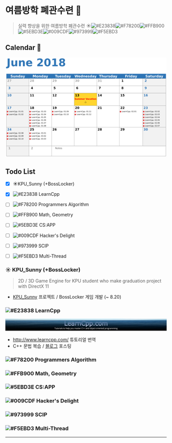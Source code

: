 # 여름방학 폐관수련 :book:

> 실력 향상을 위한 여름방학 폐관수련 :sunny:![#E23838](https://placehold.it/15/E23838/000000?text=+)![#F78200](https://placehold.it/15/f78200/000000?text=+)![#FFB900](https://placehold.it/15/ffb900/000000?text=+)![#5EBD3E](https://placehold.it/15/5ebd3d/000000?text=+)![#009CDF](https://placehold.it/15/009cdf/000000?text=+)![#973999](https://placehold.it/15/973999/000000?text=+)![#F5EBD3](https://placehold.it/15/f5ebd3/000000?text=+)

## Calendar :calendar:

![06](./asset/06.png)

## Todo List

- [x] :sunny:KPU_Sunny (+BossLocker)
- [x] ![#E23838](https://placehold.it/15/E23838/000000?text=+)   LearnCpp
- [ ] ![#F78200](https://placehold.it/15/f78200/000000?text=+)   Programmers Algorithm 
- [ ] ![#FFB900](https://placehold.it/15/ffb900/000000?text=+)   Math, Geometry
- [ ] ![#5EBD3E](https://placehold.it/15/5ebd3d/000000?text=+)   CS:APP
- [ ] ![#009CDF](https://placehold.it/15/009cdf/000000?text=+)   Hacker's Delight
- [ ] ![#973999](https://placehold.it/15/973999/000000?text=+)   SCIP
- [ ] ![#F5EBD3](https://placehold.it/15/f5ebd3/000000?text=+)   Multi-Thread

 

 

 

 

 

### :sunny: KPU_Sunny (+BossLocker)

> 2D / 3D Game Engine for KPU student who make graduation project with DirectX 11

- [KPU_Sunny](https://github.com/adunStudio/KPU_Sunny) 프로젝트 / BossLocker 게임 개발 (~ 8.20)

### ![#E23838](https://placehold.it/15/E23838/000000?text=+)  LearnCpp

![LearnCpp](./asset/LearnCpp_1920.jpg)

- http://www.learncpp.com/ 튜토리얼 번역
- C++ 문법 복습 / [블로그](https://boycoding.tistory.com) 포스팅

### ![#F78200](https://placehold.it/15/f78200/000000?text=+)   Programmers Algorithm



### ![#FFB900](https://placehold.it/15/ffb900/000000?text=+)  Math, Geometry



### ![#5EBD3E](https://placehold.it/15/5ebd3d/000000?text=+)  CS:APP



### ![#009CDF](https://placehold.it/15/009cdf/000000?text=+)  Hacker's Delight



### ![#973999](https://placehold.it/15/973999/000000?text=+)  SCIP



### ![#F5EBD3](https://placehold.it/15/f5ebd3/000000?text=+)  Multi-Thread

 

---

